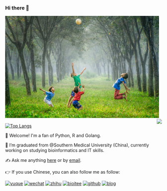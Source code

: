 ### Hi there 👋

<img src="img.jpg" width="495">

<!--
**shenweiyan/shenweiyan** is a ✨ _special_ ✨ repository because its `README.md` (this file) appears on your GitHub profile.

Here are some ideas to get you started:

- 🔭 I’m currently working on ...
- 🌱 I’m currently learning ...
- 👯 I’m looking to collaborate on ...
- 🤔 I’m looking for help with ...
- 💬 Ask me about ...
- 📫 How to reach me: ...
- 😄 Pronouns: ...
- ⚡ Fun fact: ...
-->

<img align="right" src="https://github-readme-stats.vercel.app/api?username=shenweiyan&show_icons=true" height="500">

[![Top Langs](https://github-readme-stats.vercel.app/api/top-langs/?username=shenweiyan&hide=html,jupyter%20notebook,javascript&layout=compact&langs_count=10)](https://github.com/shenweiyan/github-readme-stats)

:wave: Welcome! I'm a fan of Python, R and Golang. 
 
:school: I’m graduated from @Southern Medical University (China), currently working on studying bioinformatics and IT skills.
 
:writing_hand: Ask me anything [here](https://github.com/shenweiyan/shenweiyan/issues) or by [email](mailto:ishenweiyan@foxmail.com).
 
:point_right: If you use Chinese, you can also follow me as follow:
 
[![yuque](https://img.shields.io/badge/沈维燕-语雀知识库-blueviolet)](https://www.yuque.com/shenweiyan) [![wechat](https://img.shields.io/badge/沈维燕-微信公众号-important)](https://apps-db.oss-cn-shenzhen.aliyuncs.com/bioitee/bioitee.png) [![zhihu](https://img.shields.io/badge/沈维燕-知乎-blue)](https://www.zhihu.com/people/shenweiyan) [![bioitee](https://img.shields.io/badge/沈维燕-BioIT爱好者-green)](https://www.bioitee.com/) [![github](https://img.shields.io/badge/沈维燕-GitHub-red)](https://github.com/shenweiyan) [![blog](https://img.shields.io/badge/沈维燕-博客-blueviolet)](https://shen.bioitee.com/)
 



